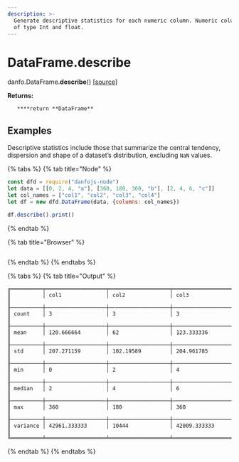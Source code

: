 ```yaml
---
description: >-
  Generate descriptive statistics for each numeric column. Numeric columns are
  of type Int and float.
---
```


# DataFrame.describe

danfo.DataFrame.**describe**\(\) \[[source](https://github.com/opensource9ja/danfojs/blob/3398c2f540c16ac95599a05b6f2db4eff8a258c9/danfojs/src/core/frame.js#L821)\]

**Returns:**

       ****return **DataFrame**

## **Examples**

Descriptive statistics include those that summarize the central tendency, dispersion and shape of a dataset’s distribution, excluding `NaN` values. 

{% tabs %}
{% tab title="Node" %}
```javascript
const dfd = require("danfojs-node")
let data = [[0, 2, 4, "a"], [360, 180, 360, "b"], [2, 4, 6, "c"]]
let col_names = ["col1", "col2", "col3", "col4"]
let df = new dfd.DataFrame(data, {columns: col_names})

df.describe().print()
```
{% endtab %}

{% tab title="Browser" %}
```

```
{% endtab %}
{% endtabs %}

{% tabs %}
{% tab title="Output" %}
```text
╔══════════╤═══════════════════╤═══════════════════╤═══════════════════╗
║          │ col1              │ col2              │ col3              ║
╟──────────┼───────────────────┼───────────────────┼───────────────────╢
║ count    │ 3                 │ 3                 │ 3                 ║
╟──────────┼───────────────────┼───────────────────┼───────────────────╢
║ mean     │ 120.666664        │ 62                │ 123.333336        ║
╟──────────┼───────────────────┼───────────────────┼───────────────────╢
║ std      │ 207.271159        │ 102.19589         │ 204.961785        ║
╟──────────┼───────────────────┼───────────────────┼───────────────────╢
║ min      │ 0                 │ 2                 │ 4                 ║
╟──────────┼───────────────────┼───────────────────┼───────────────────╢
║ median   │ 2                 │ 4                 │ 6                 ║
╟──────────┼───────────────────┼───────────────────┼───────────────────╢
║ max      │ 360               │ 180               │ 360               ║
╟──────────┼───────────────────┼───────────────────┼───────────────────╢
║ variance │ 42961.333333      │ 10444             │ 42009.333333      ║
╚══════════╧═══════════════════╧═══════════════════╧═══════════════════╝
```
{% endtab %}
{% endtabs %}

## 

